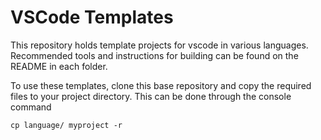 # VSCode Templates
This repository holds template projects for vscode in various languages. Recommended tools and instructions for building can be found on the README in each folder.

To use these templates, clone this base repository and copy the required files to your project directory. This can be done through the console command 

```
cp language/ myproject -r
```

